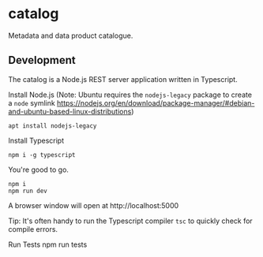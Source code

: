 # catalog
Metadata and data product catalogue.

## Development


The catalog is a Node.js REST server application written in Typescript.

Install Node.js (Note: Ubuntu requires the `nodejs-legacy` package to create a `node` symlink
https://nodejs.org/en/download/package-manager/#debian-and-ubuntu-based-linux-distributions)

    apt install nodejs-legacy

Install Typescript

    npm i -g typescript

You're good to go. 

    npm i
    npm run dev

A browser window will open at http://localhost:5000

Tip: It's often handy to run the Typescript compiler `tsc` to quickly check for compile errors.

Run Tests
    npm run tests